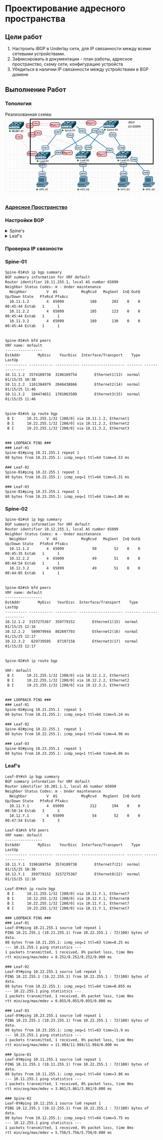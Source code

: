 # Проектирование адресного пространства

## Цели работ

1. Настроить iBGP в Underlay сети, для IP связанности между всеми сетевыми устройствами.
2. Зафиксировать в документации - план работы, адресное пространство, схему сети, конфигурацию устройств
3. Убедиться в наличии IP связанности между устройствами в BGP домене

## Выполнение Работ

### Топология

Реализованная схема:
![image](./MyScheme_BGP.png)

### [Адресное Пространство](/Lab01/README.md#%D0%B0%D0%B4%D1%80%D0%B5%D1%81%D0%BD%D0%BE%D0%B5-%D0%BF%D1%80%D0%BE%D1%81%D1%82%D1%80%D0%B0%D0%BD%D1%81%D1%82%D0%B2%D0%BE)

### Настройки BGP

<details>
<summary>Spine's</summary>
<br>
router bgp 65099<br>
   neighbor LEAF_GROUP peer group<br>
   neighbor LEAF_GROUP remote-as 65099<br>
   neighbor LEAF_GROUP next-hop-self<br>
   neighbor LEAF_GROUP bfd<br>
   neighbor LEAF_GROUP route-reflector-client<br>
   neighbor LEAF_GROUP route-map RM_BGP_IN in<br><br>
   neighbor LEAF_GROUP route-map RM_BGP_OUT out<br>
   neighbor 10.1X.1.2 peer group LEAF_GROUP<br>
   neighbor 10.1X.2.2 peer group LEAF_GROUP<br>
   neighbor 10.1X.3.2 peer group LEAF_GROUP<br>
   network 10.1X.255.1/32<br>
<br>
Где X номер Spine коммутатора в схеме <br>
</details>

<details>
<summary>Leaf's</summary>
<br>
router bgp 65099 <br>
   neighbor SPINE_GROUP peer group <br>
   neighbor SPINE_GROUP remote-as 65099 <br>
   neighbor SPINE_GROUP bfd <br>
   neighbor SPINE_GROUP route-map RM_BGP_IN in <br>
   neighbor SPINE_GROUP route-map RM_BGP_OUT out <br>
   neighbor 10.1X.1.1 peer group SPINE_GROUP <br>
   neighbor 10.1X.1.1 peer group SPINE_GROUP <br>
   network 10.2Y.255.1/32 <br>
<br>
Где X номер Spine коммутатора в схеме <br>
Где Y номер Leaf коммутатора в схеме <br>
</details>

### Проверка IP связности

### Spine-01

``` Spine-01
Spine-01#sh ip bgp summary
BGP summary information for VRF default
Router identifier 10.11.255.1, local AS number 65099
Neighbor Status Codes: m - Under maintenance
  Neighbor         V  AS           MsgRcvd   MsgSent  InQ OutQ  Up/Down State   PfxRcd PfxAcc
  10.11.1.2        4  65099            180       203    0    0 00:45:44 Estab   1      1
  10.11.2.2        4  65099            105       123    0    0 00:45:44 Estab   1      1
  10.11.3.2        4  65099            109       130    0    0 00:45:44 Estab   1      1


Spine-01#sh bfd peers
VRF name: default
-----------------
DstAddr        MyDisc    YourDisc  Interface/Transport    Type          LastUp
---------- ----------- ----------- -------------------- ------- ---------------
10.11.1.2  3574109738  3196169754        Ethernet1(13)  normal  01/15/25 10:38
10.11.2.2  1161384979  2046438866        Ethernet2(14)  normal  01/15/25 11:46
10.11.3.2   104474651  1701063509        Ethernet3(15)  normal  01/15/25 11:46


Spine-01#sh ip route bgp
 B I      10.21.255.1/32 [200/0] via 10.11.1.2, Ethernet1
 B I      10.22.255.1/32 [200/0] via 10.11.2.2, Ethernet2
 B I      10.23.255.1/32 [200/0] via 10.11.3.2, Ethernet3


### LOOPBACK PING ###
### Leaf-01
Spine-01#ping 10.21.255.1 repeat 1 
80 bytes from 10.21.255.1: icmp_seq=1 ttl=64 time=4.53 ms

### Leaf-02
Spine-01#ping 10.22.255.1 repeat 1 
80 bytes from 10.22.255.1: icmp_seq=1 ttl=64 time=5.31 ms

### Leaf-03
Spine-01#ping 10.23.255.1 repeat 1 
80 bytes from 10.23.255.1: icmp_seq=1 ttl=64 time=3.80 ms
```

### Spine-02

``` Spine-02
Spine-02#sh ip bgp summary
BGP summary information for VRF default
Router identifier 10.12.255.1, local AS number 65099
Neighbor Status Codes: m - Under maintenance
  Neighbor         V  AS           MsgRcvd   MsgSent  InQ OutQ  Up/Down State   PfxRcd PfxAcc
  10.12.1.2        4  65099             50        52    0    0 00:45:35 Estab   1      1
  10.12.2.2        4  65099             49        51    0    0 00:44:54 Estab   1      1
  10.12.3.2        4  65099             49        51    0    0 00:44:05 Estab   1      1


Spine-02#sh bfd peers
VRF name: default
-----------------
DstAddr        MyDisc   YourDisc  Interface/Transport    Type           LastUp
---------- ----------- ---------- -------------------- ------- ----------------
10.12.1.2  3157275367  359779152        Ethernet1(15)  normal   01/15/25 12:16
10.12.2.2   589079944  882697793        Ethernet2(16)  normal   01/15/25 12:17
10.12.3.2   629739505   87197158        Ethernet3(17)  normal   01/15/25 12:17


Spine-02#sh ip route bgp

VRF: default
 B I      10.21.255.1/32 [200/0] via 10.12.1.2, Ethernet1
 B I      10.22.255.1/32 [200/0] via 10.12.2.2, Ethernet2
 B I      10.23.255.1/32 [200/0] via 10.12.3.2, Ethernet3


### LOOPBACK PING ###
### Leaf-01
Spine-02#ping 10.21.255.1  repeat 1 
80 bytes from 10.21.255.1: icmp_seq=1 ttl=64 time=5.24 ms

### Leaf-02
Spine-02#ping 10.22.255.1  repeat 1 
80 bytes from 10.22.255.1: icmp_seq=1 ttl=64 time=4.96 ms
 
### Leaf-03
Spine-02#ping 10.23.255.1  repeat 1 
80 bytes from 10.23.255.1: icmp_seq=1 ttl=64 time=6.06 ms
```

### Leaf's

```Leaf's
Leaf-0Y#sh ip bgp summary
BGP summary information for VRF default
Router identifier 10.201.1.1, local AS number 65099
Neighbor Status Codes: m - Under maintenance
  Neighbor         V  AS           MsgRcvd   MsgSent  InQ OutQ  Up/Down State   PfxRcd PfxAcc
  10.11.Y.1        4  65099            212       194    0    0 00:50:14 Estab   3      3
  10.12.Y.1        4  65099             54        52    0    0 00:47:54 Estab   3      3
  
Leaf-01#sh bfd peers
VRF name: default
-----------------
DstAddr        MyDisc    YourDisc  Interface/Transport    Type          LastUp
---------- ----------- ----------- -------------------- ------- ---------------
10.11.Y.1  3196169754  3574109738        Ethernet7(21)  normal  01/15/25 10:38
10.12.Y.1   359779152  3157275367        Ethernet8(22)  normal  01/15/25 12:16

Leaf-0Y#sh ip route bgp
 B I      10.11.255.1/32 [200/0] via 10.11.Y.1, Ethernet7
 B I      10.12.255.1/32 [200/0] via 10.12.Y.1, Ethernet8
 B I      10.22.255.1/32 [200/0] via 10.11.Y.1, Ethernet7
 B I      10.23.255.1/32 [200/0] via 10.11.Y.1, Ethernet7

### LOOPBACK PING ###
### Leaf-01
Leaf-0Y#ping 10.21.255.1 source lo0 repeat 1
PING 10.21.255.1 (10.21.255.1) from 10.22.255.1 : 72(100) bytes of data.
80 bytes from 10.21.255.1: icmp_seq=1 ttl=63 time=8.25 ms
--- 10.21.255.1 ping statistics ---
1 packets transmitted, 1 received, 0% packet loss, time 0ms
rtt min/avg/max/mdev = 8.252/8.252/8.252/0.000 ms

### Leaf-02
Leaf-0Y#ping 10.22.255.1 source lo0 repeat 1
PING 10.22.255.1 (10.22.255.1) from 10.22.255.1 : 72(100) bytes of data.
80 bytes from 10.22.255.1: icmp_seq=1 ttl=64 time=0.055 ms
--- 10.22.255.1 ping statistics ---
1 packets transmitted, 1 received, 0% packet loss, time 0ms
rtt min/avg/max/mdev = 0.055/0.055/0.055/0.000 ms

### Leaf-03
Leaf-0Y#ping 10.23.255.1 source lo0 repeat 1
PING 10.23.255.1 (10.23.255.1) from 10.22.255.1 : 72(100) bytes of data.
80 bytes from 10.23.255.1: icmp_seq=1 ttl=63 time=11.9 ms
--- 10.23.255.1 ping statistics ---
1 packets transmitted, 1 received, 0% packet loss, time 0ms
rtt min/avg/max/mdev = 11.984/11.984/11.984/0.000 ms

### Spine-01
Leaf-0Y#ping 10.11.255.1 source lo0 repeat 1
PING 10.11.255.1 (10.11.255.1) from 10.22.255.1 : 72(100) bytes of data.
80 bytes from 10.11.255.1: icmp_seq=1 ttl=64 time=3.86 ms
--- 10.11.255.1 ping statistics ---
1 packets transmitted, 1 received, 0% packet loss, time 0ms
rtt min/avg/max/mdev = 3.861/3.861/3.861/0.000 ms

### Spine-02
Leaf-0Y#ping 10.12.255.1 source lo0 repeat 1
PING 10.12.255.1 (10.12.255.1) from 10.22.255.1 : 72(100) bytes of data.
80 bytes from 10.12.255.1: icmp_seq=1 ttl=64 time=5.75 ms
--- 10.12.255.1 ping statistics ---
1 packets transmitted, 1 received, 0% packet loss, time 0ms
rtt min/avg/max/mdev = 5.756/5.756/5.756/0.000 ms
```
